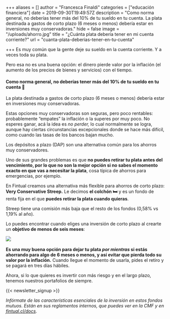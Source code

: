 +++
aliases = []
author = "Francesca Finaldi"
categories = ["educación financiera"]
date = 2019-09-30T19:49:57Z
description = "Como norma general, no deberías tener más del 10% de tu sueldo en tu cuenta. La plata destinada a gastos de corto plazo (6 meses o menos) debería estar en inversiones muy conservadoras."
hide = false
image = "/uploads/ahorro.jpg"
title = "¿Cuánta plata debería tener en mi cuenta corriente?"
url = "cuanta-plata-deberias-tener-en-tu-cuenta"

+++
Es muy común que la gente deje su sueldo en la cuenta corriente. Y a veces toda su plata.

Pero esa no es una buena opción: el dinero pierde valor por la inflación (el aumento de los precios de bienes y servicios) con el tiempo.

#### Como norma general, no deberías tener más del 10% de tu sueldo en tu cuenta 👀 

La plata destinada a gastos de corto plazo (6 meses o menos) debería estar en inversiones muy conservadoras.

Estas opciones muy conservadoras son seguras, pero poco rentables: probablemente “empates” la inflación o la superes por muy poco. No esperes ganar, acá la idea es _no perder,_ lo cual normalmente se logra, aunque hay ciertas circunstancias excepcionales donde se hace más difícil, como cuando las tasas de los bancos bajan mucho.

Los depósitos a plazo (DAP) son una alternativa común para los ahorros muy conservadores. 

Uno de sus grandes problemas es que **no puedes retirar tu plata antes del vencimiento, por lo que no son la mejor opción si no sabes el momento exacto en que vas a necesitar la plata**, cosa típica de ahorros para emergencias, por ejemplo.

En Fintual creamos una alternativa más flexible para ahorros de corto plazo: **Very Conservative Streep.** Le decimos **el colchón 🛏** y es un fondo de renta fija en el que **puedes retirar la plata cuando quieras**.

Streep tiene una comisión más baja que el resto de los fondos (0,58% vs 1,19% al año).

Lo puedes encontrar cuando eliges una inversión de corto plazo al crearte un **objetivo de menos de seis meses**:

​![](/uploads/Streep.png)

**Es una muy buena opción para dejar tu plata _por mientras_ si estás ahorrando para algo de 6 meses o menos, y así evitar que pierda todo su valor por la inflación.** Cuando llegue el momento de usarla, pides el retiro y se pagará en tres días hábiles.

Ahora, si lo que quieres es invertir con más riesgo y en el largo plazo, tenemos nuestros portafolios de siempre.

{{< newsletter_signup >}}

_Infórmate de las características esenciales de la inversión en estos fondos mutuos. Están en sus reglamentos internos, que puedes ver en la CMF y en_ [_fintual.cl/docs_](http://fintual.cl/docs).